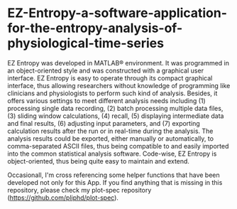# EZ-Entropy-a-software-application-for-the-entropy-analysis-of-physiological-time-series
EZ Entropy was developed in MATLAB® environment. It was programmed in an object-oriented style and was constructed with a graphical user interface. EZ Entropy is easy to operate through its compact graphical interface, thus allowing researchers without knowledge of programming like clinicians and physiologists to perform such kind of analysis. Besides, it offers various settings to meet different analysis needs including (1) processing single data recording, (2) batch processing multiple data files, (3) sliding window calculations, (4) recall, (5) displaying intermediate data and final results, (6) adjusting input parameters, and (7) exporting calculation results after the run or in real-time during the analysis. The analysis results could be exported, either manually or automatically, to comma-separated ASCII files, thus being compatible to and easily imported into the common statistical analysis software. Code-wise, EZ Entropy is object-oriented, thus being quite easy to maintain and extend.

Occasionall, I'm cross referencing some helper functions that have been developed not only for this App. If you find anything that is missing in this repository, please check my plot-spec repository (https://github.com/pliphd/plot-spec).
